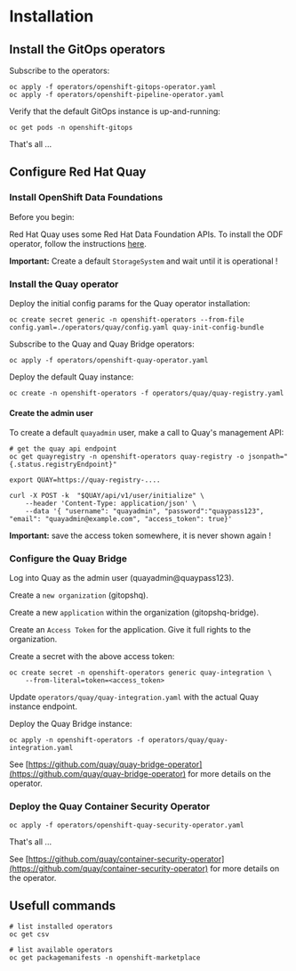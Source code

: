 # Installation

## Install the GitOps operators

Subscribe to the operators:

```shell
oc apply -f operators/openshift-gitops-operator.yaml
oc apply -f operators/openshift-pipeline-operator.yaml
```

Verify that the default GitOps instance is up-and-running:

```shell
oc get pods -n openshift-gitops
```

That's all ...

## Configure Red Hat Quay

### Install OpenShift Data Foundations

Before you begin:

Red Hat Quay uses some Red Hat Data Foundation APIs. To install the ODF operator, follow the instructions [here](https://access.redhat.com/documentation/en-us/red_hat_openshift_data_foundation/4.10).

**Important:** Create a default `StorageSystem` and wait until it is operational !

### Install the Quay operator

Deploy the initial config params for the Quay operator installation:

```shell
oc create secret generic -n openshift-operators --from-file config.yaml=./operators/quay/config.yaml quay-init-config-bundle
```

Subscribe to the Quay and Quay Bridge operators:

```shell
oc apply -f operators/openshift-quay-operator.yaml
```

Deploy the default Quay instance:

```shell
oc create -n openshift-operators -f operators/quay/quay-registry.yaml
```

#### Create the admin user

To create a default `quayadmin` user, make a call to Quay's management API:

```shell
# get the quay api endpoint
oc get quayregistry -n openshift-operators quay-registry -o jsonpath="{.status.registryEndpoint}"

export QUAY=https://quay-registry-.... 
```

```shell
curl -X POST -k  "$QUAY/api/v1/user/initialize" \
    --header 'Content-Type: application/json' \
    --data '{ "username": "quayadmin", "password":"quaypass123", "email": "quayadmin@example.com", "access_token": true}'

```

**Important:** save the access token somewhere, it is never shown again !


### Configure the Quay Bridge

Log into Quay as the admin user (quayadmin@quaypass123).

Create a `new organization` (gitopshq).

Create a new `application` within the organization (gitopshq-bridge). 

Create an `Access Token` for the application. Give it full rights to the organization.

Create a secret with the above access token:

```shell
oc create secret -n openshift-operators generic quay-integration \
    --from-literal=token=<access_token>
```

Update `operators/quay/quay-integration.yaml` with the actual Quay instance endpoint.

Deploy the Quay Bridge instance:

```shell
oc apply -n openshift-operators -f operators/quay/quay-integration.yaml
```

See [https://github.com/quay/quay-bridge-operator](https://github.com/quay/quay-bridge-operator) for more details on the operator.


### Deploy the Quay Container Security Operator

```shell
oc apply -f operators/openshift-quay-security-operator.yaml
```

That's all ...

See [https://github.com/quay/container-security-operator](https://github.com/quay/container-security-operator) for more details on the operator.


## Usefull commands

```shell
# list installed operators
oc get csv

# list available operators
oc get packagemanifests -n openshift-marketplace

```
